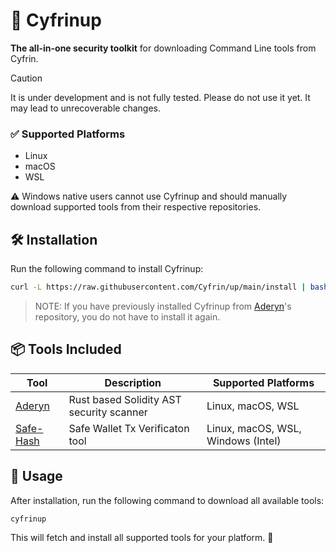 # 🚀 Cyfrinup  

**The all-in-one security toolkit** for downloading Command Line tools from Cyfrin.  

> [!CAUTION]
> It is under development and is not fully tested. Please do not use it yet. It may lead to unrecoverable changes.

### ✅ Supported Platforms  
- Linux  
- macOS  
- WSL  

⚠️ Windows native users cannot use Cyfrinup and should manually download supported tools from their respective repositories.  

## 🛠 Installation  

Run the following command to install Cyfrinup:  

```bash
curl -L https://raw.githubusercontent.com/Cyfrin/up/main/install | bash
```

> NOTE: If you have previously installed Cyfrinup from [Aderyn](https://github.com/Cyfrin/aderyn)'s repository, you do not have to install it again.

## 📦 Tools Included  

| Tool      | Description | Supported Platforms |
|-----------|------------|--------------------|
| [Aderyn](https://github.com/Cyfrin/aderyn) | Rust based Solidity AST security scanner | Linux, macOS, WSL |
| [Safe-Hash](https://github.com/Cyfrin/safe-hash-rs) | Safe Wallet Tx Verificaton tool | Linux, macOS, WSL, Windows (Intel) |


## 🚀 Usage  

After installation, run the following command to download all available tools:  
```bash
cyfrinup
```  
This will fetch and install all supported tools for your platform. 🚀
